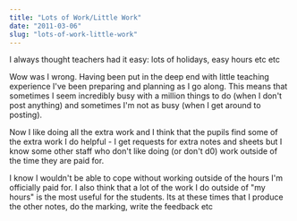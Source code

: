```yaml
---
title: "Lots of Work/Little Work"
date: "2011-03-06"
slug: "lots-of-work-little-work"
---
```

<p>I always thought teachers had it easy: lots of holidays, easy hours etc etc</p>
<p>Wow was I wrong. Having been put in the deep end with little teaching experience I've been preparing and planning as I go along. This means that sometimes I seem incredibly busy with a million things to do (when I don't post anything) and sometimes I'm not as busy (when I get around to posting).</p>
<p>Now I like doing all the extra work and I think that the pupils find some of the extra work I do helpful - I get requests for extra notes and sheets but I know some other staff who don't like doing (or don't d0) work outside of the time they are paid for.</p>
<p>I know I wouldn't be able to cope without working outside of the hours I'm officially paid for. I also think that a lot of the work I do outside of "my hours" is the most useful for the students. Its at these times that I produce the other notes, do the marking, write the feedback etc</p>
